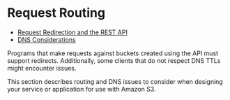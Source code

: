 # Request Routing<a name="UsingRouting"></a>


+ [Request Redirection and the REST API](Redirects.md)
+ [DNS Considerations](DNSConsiderations.md)

Programs that make requests against buckets created using the <CreateBucketConfiguration> API must support redirects\. Additionally, some clients that do not respect DNS TTLs might encounter issues\.

This section describes routing and DNS issues to consider when designing your service or application for use with Amazon S3\.